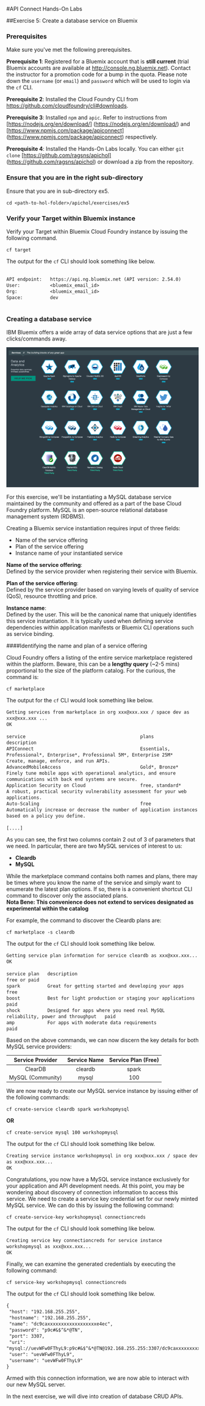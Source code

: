 #API Connect Hands-On Labs

##Exercise 5: Create a database service on Bluemix

### Prerequisites

Make sure you've met the following prerequisites.

**Prerequisite 1**: Registered for a Bluemix account that is **still current** (trial Bluemix accounts are available at <http://console.ng.bluemix.net>). Contact the instructor for a promotion code for a bump in the quota. Please note down the `username` (or `email`) and `password` which will be used to login via the `cf` CLI.

**Prerequisite 2**: Installed the Cloud Foundry CLI from <https://github.com/cloudfoundry/cli#downloads>.

**Prerequisite 3**: Installed `npm` and `apic`. Refer to instructions from [https://nodejs.org/en/download/] (https://nodejs.org/en/download/) and [https://www.npmjs.com/package/apiconnect] (https://www.npmjs.com/package/apiconnect) respectively.

**Prerequisite 4**: Installed the Hands-On Labs locally. You can either `git clone` [https://github.com/ragsns/apichol] (https://github.com/ragsns/apichol) or download a zip from the repository.

### Ensure that you are in the right sub-directory

Ensure that you are in sub-directory ex5.

```
cd <path-to-hol-folder>/apichol/exercises/ex5
```

### Verify your Target within Bluemix instance

Verify your Target within Bluemix Cloud Foundry instance by issuing the following command. 

```
cf target
```

The output for the `cf` CLI should look something like below.

```

API endpoint:   https://api.ng.bluemix.net (API version: 2.54.0)
User:           <bluemix_email_id>
Org:            <bluemix_email_id>
Space:          dev
 
```

### Creating a database service
IBM Bluemix offers a wide array of data service options that are just a few clicks/commands away.

![Service catalog](../../images/ex5/datasvc_catalog.png)

For this exercise, we'll be instantiating a MySQL database service maintained by the community and offered as a part of the base Cloud Foundry platform.  MySQL is an open-source relational database management system (RDBMS).

Creating a Bluemix service instantiation requires input of three fields:

- Name of the service offering
- Plan of the service offering
- Instance name of your instantiated service

**Name of the service offering**:<br/>
Defined by the service provider when registering their service with Bluemix.

**Plan of the service offering**:<br/>
Defined by the service provider based on varying levels of quality of service (QoS), resource throttling and price.

**Instance name**:<br/>
Defined by the user.  This will be the canonical name that uniquely identifies this service instantiation.  It is typically used when defining service dependencies within application manifests or Bluemix CLI operations such as service binding.

####Identifying the name and plan of a service offering

Cloud Foundry offers a listing of the entire service marketplace registered within the platform.  Beware, this can be a **lengthy query** (~2-5 mins) proportional to the size of the platform catalog. For the curious, the command is:   

```
cf marketplace
```

The output for the `cf` CLI would look something like below.

```
Getting services from marketplace in org xxx@xxx.xxx / space dev as xxx@xxx.xxx ...
OK

service                                          plans                                                                                                                                                                                                                                                                                                                                     description
APIConnect                                       Essentials, Professional*, Enterprise*, Professional 5M*, Enterprise 25M*                                                                                                                                                                                                                                                                 Create, manage, enforce, and run APIs.
AdvancedMobileAccess                             Gold*, Bronze*                                                                                                                                                                                                                                                                                                                            Finely tune mobile apps with operational analytics, and ensure communications with back end systems are secure.
Application Security on Cloud                    free, standard*                                                                                                                                                                                                                                                                                                                           A robust, practical security vulnerability assessment for your web applications.
Auto-Scaling                                     free                                                                                                                                                                                                                                                                                                                                      Automatically increase or decrease the number of application instances based on a policy you define.

[....] 
```
As you can see, the first two columns contain 2 out of 3 of parameters that we need.  In particular, there are two MySQL services of interest to us:

- **Cleardb**
- **MySQL** 

While the marketplace command contains both names and plans, there may be times where you know the name of the service and simply want to enumerate the latest plan options.  If so, there is a convenient shortcut CLI command to discover only the associated plans.<br/>
**Nota Bene:  This convenience does not extend to services designated as experimental within the catalog**

For example, the command to discover the Cleardb plans are:

```
cf marketplace -s cleardb
```


The output for the `cf` CLI should look something like below.

```
Getting service plan information for service cleardb as xxx@xxx.xxx...
OK

service plan   description                                                                     free or paid
spark          Great for getting started and developing your apps                              free
boost          Best for light production or staging your applications                          paid
shock          Designed for apps where you need real MySQL reliability, power and throughput   paid
amp            For apps with moderate data requirements                                        paid
```

Based on the above commands, we can now discern the key details for both MySQL service providers:

|  Service Provider 	| Service Name 	| Service Plan (Free) 	|
|:-----------------:	|:------------:	|:-------------------:	|
|      ClearDB      	|    cleardb   	|        spark        	|
| MySQL (Community) 	|     mysql    	|         100         	|

We are now ready to create our MySQL service instance by issuing either of the following commands: 

```
cf create-service cleardb spark workshopmysql
```

**OR**

```
cf create-service mysql 100 workshopmysql
```

The output for the `cf` CLI should look something like below.

```
Creating service instance workshopmysql in org xxx@xxx.xxx / space dev as xxx@xxx.xxx...
OK
``` 

Congratulations, you now have a MySQL service instance exclusively for your application and API development needs.  At this point, you may be wondering about discovery of connection information to access this service.  We need to create a service key credential set for our newly minted MySQL service. We can do this by issuing the following command:

```
cf create-service-key workshopmysql connectioncreds
```

The output for the `cf` CLI should look something like below.

```
Creating service key connectioncreds for service instance workshopmysql as xxx@xxx.xxx...
OK
``` 

Finally, we can examine the generated credentials by executing the following command:

```
cf service-key workshopmysql connectioncreds
```

The output for the `cf` CLI should look something like below.

```
{
 "host": "192.168.255.255",
 "hostname": "192.168.255.255",
 "name": "dc9caxxxxxxxxxxxxxxxxxxe4ec",
 "password": "p9c#&$^&*@TN",
 "port": 3307,
 "uri": "mysql://uevWFw0FThyL9:p9c#&$^&*@TN@192.168.255.255:3307/dc9caxxxxxxxxxxxxxxxxxxe4ec",
 "user": "uevWFw0FThyL9",
 "username": "uevWFw0FThyL9"
}
```
Armed with this connection information, we are now able to interact with our new MySQL server.
 
In the next exercise, we will dive into creation of database CRUD APIs.
